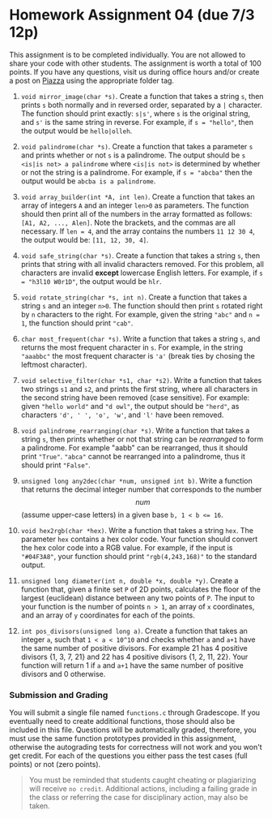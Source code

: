 # Homework Assignment 04 (due 7/3 12p)

This assignment is to be completed individually.  You are not allowed to share your code with other students.  The assignment is worth a total of 100 points.  If you have any questions, visit us during office hours and/or create a post on [Piazza](https://piazza.com) using the appropriate folder tag.

1. `void mirror_image(char *s)`.  Create a function that takes a string `s`, then prints `s` both normally and in reversed order, separated by a `|` character.  The function should print exactly: `s|s'`, where `s` is the original string, and `s'` is the same string in reverse.  For example, if `s = "hello"`, then the output would be `hello|olleh`.

1. `void palindrome(char *s)`. Create a function that takes a parameter `s` and prints whether or not `s` is a palindrome.  The output should be `s <is|is not> a palindrome` where `<is|is not>` is determined by whether or not the string is a palindrome.  For example, if `s = "abcba"` then the output would be `abcba is a palindrome`.

1. `void array_builder(int *A, int len)`.  Create a function that takes an array of integers `A` and an integer `len>0` as parameters.  The function should then print all of the numbers in the array formatted as follows: `[A1, A2, ..., Alen]`.  Note the brackets, and the commas are all necessary.  If `len = 4`, and the array contains the numbers `11 12 30 4`, the output would be: `[11, 12, 30, 4]`.

1. `void safe_string(char *s)`.  Create a function that takes a string `s`, then prints that string with all invalid characters removed.  For this problem, all characters are invalid **except** lowercase English letters.  For example, if `s = "h3l10 W0r1D"`, the output would be `hlr`.

1. `void rotate_string(char *s, int n)`.  Create a function that takes a string `s` and an integer `n>0`.  The function should then print `s` rotated right by `n` characters to the right.  For example, given the string `"abc"` and `n = 1`, the function should print `"cab"`.

1. `char most_frequent(char *s)`.  Write a function that takes a string `s`, and returns the most frequent character in `s`.  For example, in the string `"aaabbc"` the most frequent character is `'a'` (break ties by chosing the leftmost character).

1. `void selective_filter(char *s1, char *s2)`.  Write a function that takes two strings `s1` and `s2`, and prints the first string, where all characters in the second string have been removed (case sensitive).  For example: given `"hello world"` and `"d owl"`, the output should be `"herd"`, as characters `'d', ' ', 'o', 'w'`, and `'l'` have been removed.

1. `void palindrome_rearranging(char *s)`.  Write a function that takes a string `s`, then prints whether or not that string can be *rearranged* to form a palindrome.  For example "aabb" can be rearranged, thus it should print `"True"`. `"abca"` cannot be rearranged into a palindrome, thus it should print `"False"`.

1. `unsigned long any2dec(char *num, unsigned int b)`.  Write a function that returns the decimal integer number that corresponds to the number $$num$$ (assume upper-case letters) in a given base `b, 1 < b <= 16`.

1. `void hex2rgb(char *hex)`.  Write a function that takes a string `hex`.  The parameter `hex` contains a hex color code.  Your function should convert the hex color code into a RGB value.  For example, if the input is `"#04F3A8"`, your function should print `"rgb(4,243,168)"` to the standard output.

1. `unsigned long diameter(int n, double *x, double *y)`.  Create a function that, given a finite set `P` of 2D points, calculates the floor of the largest (euclidean) distance between any two points of `P`.  The input to your function is the number of points `n > 1`, an array of `x` coordinates, and an array of `y` coordinates for each of the points.

1. `int pos_divisors(unsigned long a)`.  Create a function that takes an integer `a`, such that `1 < a < 10^10` and checks whether `a` and `a+1` have the same number of positive divisors.  For example 21 has 4 positive divisors {1, 3, 7, 21} and 22 has 4 positive divisors {1, 2, 11, 22}.  Your function will return 1 if `a` and `a+1` have the same number of positive divisors and 0 otherwise.

### Submission and Grading
You will submit a single file named `functions.c` through Gradescope.  If you eventually need to create additional functions, those should also be included in this file.  Questions will be automatically graded, therefore, you must use the same function prototypes provided in this assignment, otherwise the autograding tests for correctness will not work and you won't get credit.  For each of the questions you either pass the test cases (full points) or not (zero points).

> You must be reminded that students caught cheating or plagiarizing will receive `no credit`.  Additional actions, including a failing grade in the class or referring the case for disciplinary action, may also be taken.
